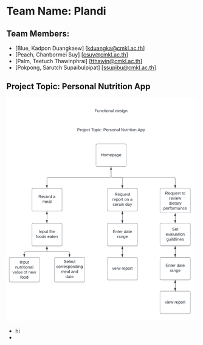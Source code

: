 # Team Name: Plandi
## Team Members:
- [Blue, Kadpon Duangkaew] [kduangka@cmkl.ac.th]
- [Peach, Chanbormei Suy] [csuy@cmkl.ac.th]
- [Palm, Teetuch Thawinphrai] [tthawin@cmkl.ac.th]
- [Pokpong, Sarutch Supaibulpipat] [ssupibu@cmkl.ac.th]
## Project Topic: Personal Nutrition App
![Functional diagram](/designProcess/functionalDiagram.png)

- hi
- 
